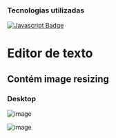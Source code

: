 ### Tecnologias utilizadas
[![Javascript Badge](https://img.shields.io/badge/-Javascript-F0DB4F?style=for-the-badge&labelColor=black&logo=javascript&logoColor=F0DB4F)](#) 
# Editor de texto 
## Contém image resizing

### Desktop
![image](https://github.com/user-attachments/assets/5a4f02cd-2546-4bb2-b602-6b919bdcf048)

![image](https://github.com/user-attachments/assets/8fb822d1-899f-4d65-a5e1-47beb4be2b20)
